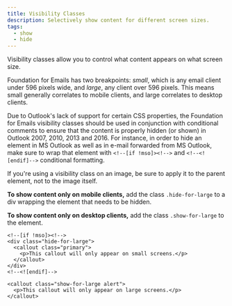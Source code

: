 ```yaml
---
title: Visibility Classes
description: Selectively show content for different screen sizes.
tags:
  - show
  - hide
---
```


Visibility classes allow you to control what content appears on what screen size.

Foundation for Emails has two breakpoints: *small*, which is any email client under 596 pixels wide, and *large*, any client over 596 pixels. This means small generally correlates to mobile clients, and large correlates to desktop clients.

Due to Outlook's lack of support for certain CSS properties, the Foundation for Emails visibility classes should be used in conjunction with conditional comments to ensure that the content is properly hidden (or shown) in Outlook 2007, 2010, 2013 and 2016. For instance, in order to hide an element in MS Outlook as well as in e-mail forwarded from MS Outlook, make sure to wrap that element with `<!--[if !mso]><!-->` and `<!--<![endif]-->` conditional formatting.

<div class="primary callout">
  <p>If you're using a visibility class on an image, be sure to apply it to the parent element, not to the image itself.</p>
</div>

**To show content only on mobile clients,** add the class `.hide-for-large` to a div wrapping the element that needs to be hidden.

**To show content only on desktop clients,** add the class `.show-for-large` to the element.

```example
<!--[if !mso]><!-->
<div class="hide-for-large">
  <callout class="primary">
    <p>This callout will only appear on small screens.</p>
  </callout>
</div>
<!--<![endif]-->

<callout class="show-for-large alert">
  <p>This callout will only appear on large screens.</p>
</callout>
```
